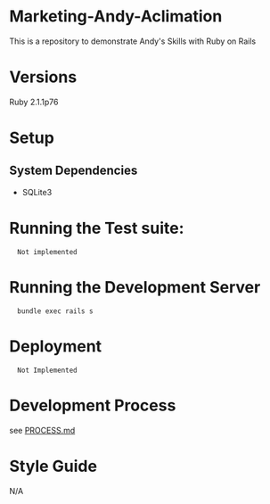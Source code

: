 # Marketing-Andy-Aclimation

This is a repository to demonstrate Andy's Skills with Ruby on Rails

# Versions
Ruby 2.1.1p76

# Setup
## System Dependencies
- SQLite3


# Running the Test suite:
```
  Not implemented
```

# Running the Development Server
```
  bundle exec rails s
```

# Deployment
```
  Not Implemented
```

# Development Process
see [PROCESS.md](PROCESS.md)

# Style Guide
 N/A
